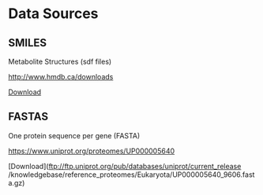 # Data Sources
## SMILES
Metabolite Structures (sdf files)

<http://www.hmdb.ca/downloads>

[Download](http://www.hmdb.ca/system/downloads/current/structures.zip)

## FASTAS
One protein sequence per gene (FASTA)

<https://www.uniprot.org/proteomes/UP000005640>

[Download](ftp://ftp.uniprot.org/pub/databases/uniprot/current_release
/knowledgebase/reference_proteomes/Eukaryota/UP000005640_9606.fasta.gz)

